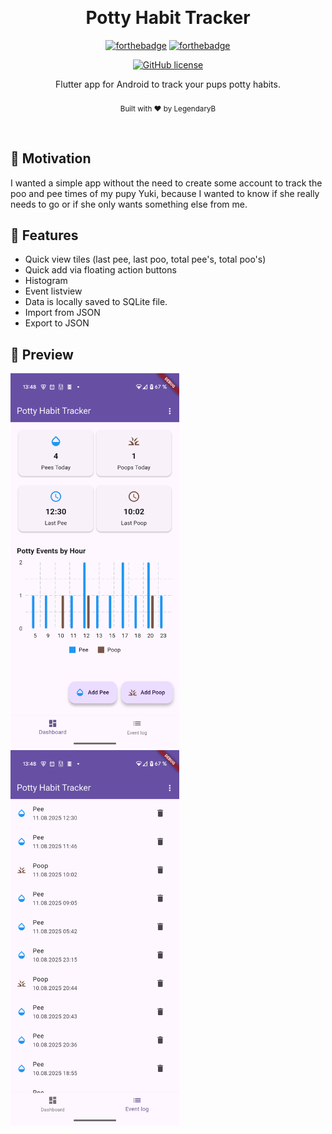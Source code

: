 ﻿﻿﻿﻿<h1 align="center">Potty Habit Tracker</h1><div align="center">

[![forthebadge](https://forthebadge.com/images/badges/made-with-flutter.svg)](https://forthebadge.com)
[![forthebadge](https://forthebadge.com/images/badges/built-with-swag.svg)](https://forthebadge.com)

[![GitHub license](https://img.shields.io/github/license/LegendaryB/WhiteFullscreen.svg?longCache=true&style=flat-square)](https://github.com/LegendaryB/WhiteFullscreen/blob/main/LICENSE.txt)

Flutter app for Android to track your pups potty habits.
<br>
<br>
<sub>Built with ❤︎ by LegendaryB</sub>
</div><br>

## 🎯 Motivation
I wanted a simple app without the need to create some account to track the poo and pee times of my pupy Yuki, because I wanted to know if she really needs to go or if she only wants something else from me.

## 🚀 Features
* Quick view tiles (last pee, last poo, total pee's, total poo's)
* Quick add via floating action buttons
* Histogram
* Event listview
* Data is locally saved to SQLite file.
* Import from JSON
* Export to JSON

## 🌠 Preview

<p float="middle">
    <img src="assets/dashboard.png" width="270" height="600"/>
    <img src="assets/eventlog.png" width="270" height="600"/>
</p>